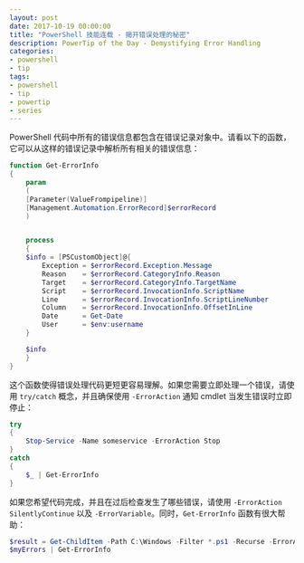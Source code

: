 ```yaml
---
layout: post
date: 2017-10-19 00:00:00
title: "PowerShell 技能连载 - 揭开错误处理的秘密"
description: PowerTip of the Day - Demystifying Error Handling
categories:
- powershell
- tip
tags:
- powershell
- tip
- powertip
- series
---
```

PowerShell 代码中所有的错误信息都包含在错误记录对象中。请看以下的函数，它可以从这样的错误记录中解析所有相关的错误信息：

```powershell
function Get-ErrorInfo
{
    param
    (
    [Parameter(ValueFrompipeline)]
    [Management.Automation.ErrorRecord]$errorRecord
    )


    process
    {
    $info = [PSCustomObject]@{
        Exception = $errorRecord.Exception.Message
        Reason    = $errorRecord.CategoryInfo.Reason
        Target    = $errorRecord.CategoryInfo.TargetName
        Script    = $errorRecord.InvocationInfo.ScriptName
        Line      = $errorRecord.InvocationInfo.ScriptLineNumber
        Column    = $errorRecord.InvocationInfo.OffsetInLine
        Date      = Get-Date
        User      = $env:username
    }

    $info
    }
}
```

这个函数使得错误处理代码更短更容易理解。如果您需要立即处理一个错误，请使用 `try/catch` 概念，并且确保使用 `-ErrorAction` 通知 cmdlet 当发生错误时立即停止：

```powershell
try
{
    Stop-Service -Name someservice -ErrorAction Stop
}
catch
{
    $_ | Get-ErrorInfo
}
```

如果您希望代码完成，并且在过后检查发生了哪些错误，请使用 `-ErrorAction SilentlyContinue` 以及 `-ErrorVariable`。同时，`Get-ErrorInfo` 函数有很大帮助：

```powershell
$result = Get-ChildItem -Path C:\Windows -Filter *.ps1 -Recurse -ErrorAction SilentlyContinue -ErrorVariable myErrors
$myErrors | Get-ErrorInfo
```

<!--本文国际来源：[Demystifying Error Handling](http://community.idera.com/powershell/powertips/b/tips/posts/demystifying-error-handling)-->
